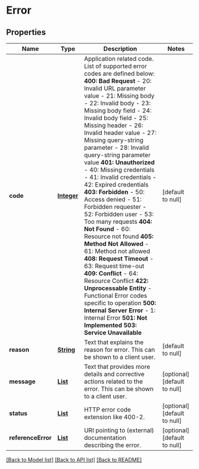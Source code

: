 # Error
## Properties

Name | Type | Description | Notes
------------ | ------------- | ------------- | -------------
**code** | [**Integer**](integer.md) | Application related code. List of supported error codes are defined below:  **400: Bad Request** - 20: Invalid URL parameter value - 21: Missing body - 22: Invalid body - 23: Missing body field - 24: Invalid body field - 25: Missing header - 26: Invalid header value - 27: Missing query-string parameter - 28: Invalid query-string parameter value  **401: Unauthorized** - 40: Missing credentials - 41: Invalid credentials - 42: Expired credentials  **403: Forbidden** - 50: Access denied - 51: Forbidden requester - 52: Forbidden user - 53: Too many requests  **404: Not Found** - 60: Resource not found  **405: Method Not Allowed** - 61: Method not allowed  **408: Request Timeout** - 63: Request time-out  **409: Conflict** - 64: Resource Conflict  **422: Unprocessable Entity** - Functional Error codes specific to operation  **500: Internal Server Error** - 1: Internal Error  **501: Not Implemented**  **503: Service Unavailable** | [default to null]
**reason** | [**String**](string.md) | Text that explains the reason for error. This can be shown to a client user. | [default to null]
**message** | [**List**](string.md) | Text that provides more details and corrective actions related to the error. This can be shown to a client user. | [optional] [default to null]
**status** | [**List**](string.md) | HTTP error code extension like 400-2. | [optional] [default to null]
**referenceError** | [**List**](string.md) | URI pointing to (external) documentation describing the error. | [optional] [default to null]

[[Back to Model list]](../README.md#documentation-for-models) [[Back to API list]](../README.md#documentation-for-api-endpoints) [[Back to README]](../README.md)

